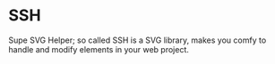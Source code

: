 # SSH
Supe SVG Helper; so called SSH is a SVG library, makes you comfy  to handle and modify elements in your web project.
